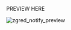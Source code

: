 PREVIEW HERE

![zgred_notify_preview](https://github.com/user-attachments/assets/9116f9f6-4945-4543-8bfe-49eb29ce1a8c)
